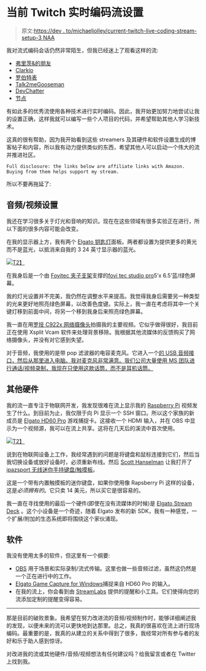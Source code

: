 # 当前 Twitch 实时编码流设置

> 原文:[https://dev . to/michaeljolley/current-twitch-live-coding-stream-setup-3 NAA](https://dev.to/michaeljolley/current-twitch-live-coding-stream-setup-3naa)

我对流式编码会话仍然非常陌生，但我已经迷上了观看这样的流:

*   [弗里茨&的朋友](https://www.twitch.tv/csharpfritz)
*   [Clarkio](https://www.twitch.tv/clarkio)
*   [罗伯特表](https://www.twitch.tv/roberttables)
*   [Talk2meGooseman](https://www.twitch.tv/talk2megooseman)
*   [DevChatter](https://www.twitch.tv/devchatter)
*   [节点](https://www.twitch.tv/noopkat)

有如此多的优秀流使用各种技术进行实时编码。因此，我开始更加努力地尝试让我的设置正确，这样我就可以编写一些个人项目的代码，并希望帮助其他人学习新技术。

这真的很有帮助，因为我开始看到这些 streamers 及其硬件和软件设置生成的博客帖子和内容，所以我有动力提供类似的东西，希望其他人可以启动一个伟大的流并推进社区。

`Full disclosure: the links below are affiliate links with Amazon. Buying from them helps support my stream.`

所以不要再拖延了:

## [](#audiovideo-setup)音频/视频设置

我还在学习很多关于灯光和音响的知识。现在在这些领域有很多实验正在进行，所以下面的很多内容可能会改变。

在我的显示器上方，我有两个 [Elgato 钥匙灯](https://amzn.to/2Te5LOd)面板。两者都设置为提供更多的黄光而不是蓝光，以抵消来自我的 3 24 英寸显示器的蓝光。

[![](../Images/913fcbec47dc19e2a7b94dcb28c611e5.png)T2】](https://res.cloudinary.com/practicaldev/image/fetch/s--tbDAYTYI--/c_limit%2Cf_auto%2Cfl_progressive%2Cq_auto%2Cw_880/https://user-images.githubusercontent.com/1228996/53291179-d9b89f00-3774-11e9-8aca-ade57af31e10.png)

在我身后是一个由 [Fovitec 夹子支架](https://amzn.to/2U52qy4)支撑的[fovi tec studio pro](https://amzn.to/2BPi7m2)5’x 6.5’蓝/绿色屏幕。

我的灯光设置并不完美，我仍然在调整水平来提高。我觉得我身后需要另一种类型的光来更好地照亮绿色屏幕，以改善色度键。实际上，我一直在考虑将其中一个关键灯移到前面中间，将另一个移到我身后来照亮绿色屏幕。

我一直在用[罗技 C922x 网络摄像头](https://amzn.to/2ErynLP)拍摄我的主要视频。它似乎做得很好，我目前正在使用 Xsplit Vcam 软件来处理背景移除。我根据其他流媒体的反馈购买了网络摄像头，并没有对它感到失望。

对于音频，我使用的是带 pop 滤波器的电容麦克风。它进入一个[的 USB 音频接口，然后从那里进入电脑。我对麦克风非常满意。我们公司大量使用 MS 团队进行通话/视频录制，我现在只使用这款话筒，而不是耳机话筒。](https://amzn.to/2U3ACKv)

## [](#other-hardware)其他硬件

我的流一直专注于物联网开发，我发现很难在流上显示我的 [Raspberry Pi](https://amzn.to/2EhMOkr) 视频发生了什么。到目前为止，我仅限于向 Pi 显示一个 SSH 窗口。所以这个家族的新成员是 [Elgato HD60 Pro](https://amzn.to/2XhXwQl) 游戏捕捉卡。这接收一个 HDMI 输入，并在 OBS 中显示为一个视频源，我可以在流上共享。这将在几天后的溪流中首次使用。

[![](../Images/0ab2a15bf6c13df89d8bf7a7caf8d3bd.png)T2】](https://res.cloudinary.com/practicaldev/image/fetch/s--dV44bHoy--/c_limit%2Cf_auto%2Cfl_progressive%2Cq_auto%2Cw_880/https://user-images.githubusercontent.com/1228996/53291452-36b65400-3779-11e9-946d-5afe7562919c.png)

说到在物联网设备上工作，我经常遇到的问题是将键盘和鼠标连接到它们，然后当我切换设备或放好设备时，必须重新布线。然后 [Scott Hanselman](https://www.hanselman.com/) 让我打开了[ipazsport 无线迷你手持键盘/触摸板](https://amzn.to/2Npx0jt)。

这是一个带有内置触摸板的迷你键盘，如果你使用像 Rapsberry Pi 这样的设备，这是*必须拥有的*。它只卖 14 美元，所以买它是很容易的。

我一直在寻找使用的最后一个硬件(即使在没有流媒体的时候)是 [Elgato Stream Deck](https://amzn.to/2Er27bE) 。这个小设备是一个奇迹，随着 Elgato 发布的新 SDK，我有一种感觉，一个扩展/附加的生态系统即将围绕这个家伙涌现。

## [](#software)软件

我没有使用太多的软件，但这里有一个纲要:

*   [OBS](https://obsproject.com/) 用于场景和实际录制/流式传输。这里也做一些音频过滤，虽然这仍然是一个正在进行中的工作。
*   [Elgato Game Capture for Windows](https://www.elgato.com/en/gaming/downloads)捕捉来自 HD60 Pro 的输入。
*   在我的流上，你会看到由 [StreamLabs](https://streamlabs.com/) 提供的提醒和小工具。它们使得向您的流添加定制的提醒变得容易。

* * *

那是目前的破败景象。我希望在努力改进流的音频/视频制作时，能够详细阐述我的发现，以便未来的流可以更快地到达那里。总之，我真的很喜欢在流上进行现场编码。最重要的是，我真的从建立的关系中得到了很多，我经常对所有参与者的友好和乐于助人感到惊讶。

对改进我的流或其他硬件/音频/视频想法有任何建议吗？给我留言或者在 Twitter 上找到我。